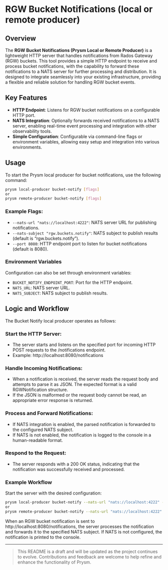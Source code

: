 # RGW Bucket Notifications (local or remote producer)

## Overview

The **RGW Bucket Notifications (Prysm Local or Remote Producer)** is a lightweight HTTP server that
handles notifications from Rados Gateway (RGW) buckets. This tool provides a simple HTTP endpoint to
receive and process bucket notifications, with the capability to forward these notifications to a
NATS server for further processing and distribution. It is designed to integrate seamlessly into
your existing infrastructure, providing a flexible and reliable solution for handling RGW bucket
events.

## Key Features

- **HTTP Endpoint**: Listens for RGW bucket notifications on a configurable HTTP port.
- **NATS Integration**: Optionally forwards received notifications to a NATS server, enabling
  real-time event processing and integration with other observability tools.
- **Simple Configuration**: Configurable via command-line flags or environment variables, allowing
  easy setup and integration into various environments.

## Usage

To start the Prysm local producer for bucket notifications, use the following command:

```bash
prysm local-producer bucket-notify [flags]
or
prysm remote-producer bucket-notify [flags]
```

### Example Flags:

- `--nats-url "nats://localhost:4222"`: NATS server URL for publishing notifications.
- `--nats-subject "rgw.buckets.notify"`: NATS subject to publish results (default is
  “rgw.buckets.notify”).
- `--port 8080`: HTTP endpoint port to listen for bucket notifications (default is 8080).

### Environment Variables

Configuration can also be set through environment variables:

- `BUCKET_NOTIFY_ENDPOINT_PORT`: Port for the HTTP endpoint.
- `NATS_URL`: NATS server URL.
- `NATS_SUBJECT`: NATS subject to publish results.

## Logic and Workflow

The Bucket Notify local producer operates as follows:

### Start the HTTP Server:

- The server starts and listens on the specified port for incoming HTTP POST requests to the
  /notifications endpoint.
- Example: http://localhost:8080/notifications

### Handle Incoming Notifications:

- When a notification is received, the server reads the request body and attempts to parse it as
  JSON. The expected format is a valid RGWNotification structure.
- If the JSON is malformed or the request body cannot be read, an appropriate error response is
  returned.

### Process and Forward Notifications:

- If NATS integration is enabled, the parsed notification is forwarded to the configured NATS
  subject.
- If NATS is not enabled, the notification is logged to the console in a human-readable format.

### Respond to the Request:

- The server responds with a 200 OK status, indicating that the notification was successfully
  received and processed.

### Example Workflow

Start the server with the desired configuration:

```bash
prysm local-producer bucket-notify --nats-url "nats://localhost:4222" --port 8080
or
prysm remote-producer bucket-notify --nats-url "nats://localhost:4222" --port 8080
```

When an RGW bucket notification is sent to http://localhost:8080/notifications, the server processes
the notification and forwards it to the specified NATS subject. If NATS is not configured, the
notification is printed to the console.

---

> This README is a draft and will be updated as the project continues to evolve. Contributions and
> feedback are welcome to help refine and enhance the functionality of Prysm.
